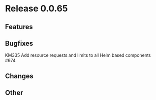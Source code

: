 # Release 0.0.65

## Features

## Bugfixes

KM335 Add resource requests and limits to all Helm based components #674

## Changes

## Other
